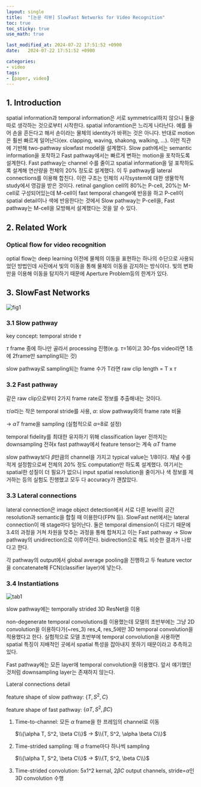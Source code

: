 ```yaml
---
layout: single
title:  "[논문 리뷰] SlowFast Networks for Video Recognition"
toc: true
toc_sticky: true
use_math: true

last_modified_at: 2024-07-22 17:51:52 +0900
date:   2024-07-22 17:51:52 +0900

categories: 
- video
tags: 
- [paper, video]
---
```

## 1. Introduction

spatial information과 temporal information은 서로 symmetrical하지 않으니 둘을 따로 생각하는 것으로부터 시작한다. spatial inforamtion은 느리게 나타난다. 예를 들어 손을 흔든다고 해서 손이라는 물체의 identity가 바뀌는 것은 아니다. 반대로 motion은 훨씬 빠르게 일어난다(ex. clapping, waving, shakong, walking, …). 이런 직관에 기반해 two-pathway slowfast model을 설계했다. Slow path에서는 semantic information을 포착하고 Fast pathway에서는 빠르게 변하는 motion을 포착하도록 설계한다. Fast pathway는 channel 수를 줄이고 spatial information을 덜 포착하도록 설계해 연산량을 전체의 20% 정도로 설계했다. 이 두 pathway를 lateral connections를 이용해 합친다. 이런 구조는 인체의 시각system에 대한 생물학적 study에서 영감을 받은 것이다. retinal ganglion cell의 80%는 P-cell, 20%는 M-cell로 구성되어있는데 M-cell이 fast temporal change에 반응을 하고 P-cell이 spatial detail이나 색에 반응한다는 것에서 Slow pathway는 P-cell을, Fast pathway는 M-cell을 모방해서 설계했다는 것을 알 수 있다.

## 2. Related Work

### Optical flow for video recognition

optial flow는 deep learning 이전에 물체의 이동을 표현하는 하나의 수단으로 사용되었던 방법인데 사진에서 빛의 이동을 통해 물체의 이동을 감지하는 방식이다. 빛의 변화만을 이용해 이동을 탐지하기 때문에 Aperture Problem등의 한계가 있다. 

## 3. SlowFast Networks

![fig1](https://github.com/user-attachments/assets/4584b402-e013-4d81-9855-bee346c2b568)

### 3.1 Slow pathway

key concept: temporal stride $\tau$

$\tau$ frame 중에 하나만 골라서 processing 진행(e.g. $\tau$=16이고 30-fps video라면 1초에 2frame만 sampling되는 것)

 slow pathway로 sampling되는 frame 수가 T라면 raw clip length = T x $\tau$

### 3.2 Fast pathway

같은 raw clip으로부터 2가지 frame rate로 정보를 추출해내는 것이다.

$\tau/\alpha$라는 작은 temporal stride를 사용, $\alpha$: slow pathway와의 frame rate 비율

→ $\alpha T$ frame을 sampling (실험적으로 $\alpha$=8로 설정)

temporal fidelity를 최대한 유지하기 위해 classification layer 전까지는 downsampling 전혀x fast pathway에서 feature tensor는 계속 $\alpha T$ frame

slow pathway보다 $\beta$만큼의 channel을 가지고 typical value는 1/8이다. 채널 수를 적게 설정함으로써 전체의 20% 정도 computation만 하도록 설계했다. 여기서는 spatial한 성질이 더 필요가 없으니 input spatial resolution을 줄이거나 색 정보를 제거하는 등의 실험도 진행했고 모두 다 accuracy가 괜찮았다. 

### 3.3 Lateral connections

lateral connection은 image object detection에서 서로 다른 level의 공간 resolution과 semantic을 합칠 때 이용한다(FPN 등). SlowFast net에서는 lateral connection이 매 stage마다 일어난다. 둘은 temporal dimension이 다르기 때문에 3.4의 과정을 거쳐 차원을 맞추는 과정을 통해 합쳐지고 이는 Fast pathway → Slow pathway의 unidirection으로 이루어진다. bidirection으로 해도 비슷한 결과가 나왔다고 한다. 

각 pathway의 output에서 global average pooling을 진행하고 두 feature vector을 concatenate해 FCN(classifier layer)에 넣는다.

### 3.4 Instantiations

![tab1](https://github.com/user-attachments/assets/4f1f5eb2-3ec9-4890-a381-bdb3f781c8a3)

 slow pathway에는 temporally strided 3D ResNet을 이용

non-degenerate temporal convolutions를 이용했는데 모델의 초반부에는 그냥 2D convolution을 이용하다가(~res_3) res_4, res_5에만 3D temporal convolution을 적용했다고 한다. 실험적으로 모델 초반부에 temporal convolution을 사용하면 spatial 특징이 지배적인 곳에서 spatial 특성을 잡아내지 못하기 때문이라고 추측하고 있다. 

Fast pathway에는 모든 layer에 temporal convolution을 이용했다. 앞서 얘기했던 것처럼 downsampling layer는 존재하지 않는다.

Lateral connections detail

feature shape of slow pathway: $\{T, S^2, C\}$

feature shape of fast pathway: $\{\alpha T, S^2, \beta C\}$

1. Time-to-channel: 모든 $\alpha$ frame을 한 프레임의 channel로 이동
    
    $\\{\alpha T, S^2, \beta C\\}$ → $\\{T, S^2, \alpha \beta C\\}$ 
    
2. Time-strided sampling: 매 $\alpha$ frame마다 하나씩 sampling
    
    $\\{\alpha T, S^2, \beta C\\}$ → $\\{T, S^2, \beta C\\}$
    
3. Time-strided convolution: 5x1^2 kernal, $2\beta C$ output channels, stride=$\alpha$인 3D convolution 수행
